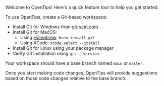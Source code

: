 Welcome to OpenTips! Here's a quick feature tour to help you get started.

To use OpenTips, create a Git-based workspace:

- Install Git for Windows from [git-scm.com](https://git-scm.com/download/win)
- Install Git for MacOS:
  - Using [Homebrew](https://brew.sh/): `brew install git`
  - Using XCode: `xcode-select --install`
- Install Git for Linux using your package manager
- Verify Git installation using `git --version`

Your workspace should have a base branch named `main` or `master`.

Once you start making code changes, OpenTips will provide suggestions based on those code changes relative to the base branch.
